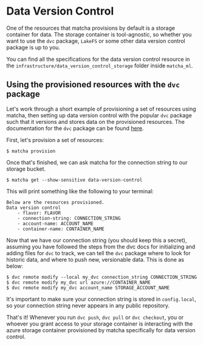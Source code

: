 # Data Version Control

One of the resources that matcha provisions by default is a storage container for data. The storage container is
tool-agnostic, so whether you want to use the `dvc` package, `LakeFS` or some other data version control package is 
up to you.

You can find all the specifications for the data version control resource in the 
`infrastructure/data_version_control_storage` folder inside `matcha_ml`.

## Using the provisioned resources with the `dvc` package
Let's work through a short example of provisioning a set of resources using matcha, then setting up data version control
with the popular `dvc` package such that it versions and stores data on the provisioned resources.
The documentation for the `dvc` package can be found [here](https://dvc.org/doc).

First, let's provision a set of resources:

    $ matcha provision

Once that's finished, we can ask matcha for the connection string to our storage bucket.

    $ matcha get --show-sensitive data-version-control

This will print something like the following to your terminal:

    Below are the resources provisioned.
    Data version control
        - flavor: FLAVOR
        - connection-string: CONNECTION_STRING
        - account-name: ACCOUNT_NAME
        - container-name: CONTAINER_NAME

Now that we have our connection string (you should keep this a secret), assuming you have followed the steps from the 
dvc docs for initializing and adding files for `dvc` to track, we can tell the `dvc` package where to look for historic 
data, and where to push new, versionable data. This is done as below:

    $ dvc remote modify --local my_dvc connection_string CONNECTION_STRING
    $ dvc remote modify my_dvc url azure://CONTAINER_NAME
    $ dvc remote modify my_dvc account_name STORAGE_ACCOUNT_NAME

It's important to make sure your connection string is stored in `config.local`, so your connection string never appears 
in any public repository.

That's it! Whenever you run `dvc push`, `dvc pull` or `dvc checkout`, you or whoever you grant access to your storage
container is interacting with the azure storage container provisioned by matcha specifically for data version control.
